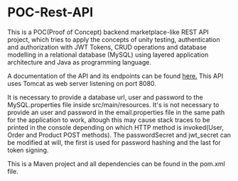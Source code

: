 # POC-Rest-API
This is a POC(Proof of Concept) backend marketplace-like REST API project, which tries to apply the concepts of unity testing, authentication and authorization with JWT Tokens, CRUD operations and database modelling in a relational database (MySQL) using layered application architecture and Java as programming language.

A documentation of the API and its endpoints can be found [here.](https://documenter.getpostman.com/view/11450721/TVzREczv) 
This API uses Tomcat as web server listening on port 8080.

It is necessary to provide a database url, user and password to the MySQL.properties file inside src/main/resources. It's is not necessary to provide an user and password in the
email.properties file in the same path for the application to work, altough this may cause stack traces to be printed in the console depending on which HTTP method is invoked(User, Order and Product POST methods). The passwordSecret and jwt_secret can be modified at will, the first is used for password hashing and the last for token signing.

This is a Maven project and all dependencies can be found in the pom.xml file.
